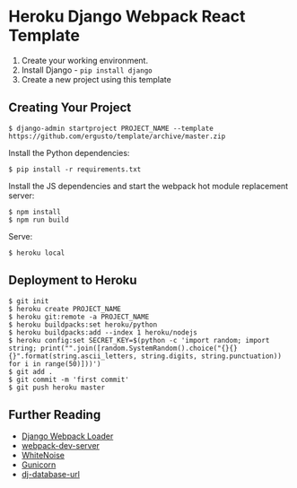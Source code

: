 # Heroku Django Webpack React Template

1. Create your working environment.
2. Install Django - `pip install django`
3. Create a new project using this template

## Creating Your Project

    $ django-admin startproject PROJECT_NAME --template https://github.com/ergusto/template/archive/master.zip

Install the Python dependencies:

    $ pip install -r requirements.txt

Install the JS dependencies and start the webpack hot module replacement server:

    $ npm install
    $ npm run build 

Serve:

    $ heroku local

## Deployment to Heroku

    $ git init
    $ heroku create PROJECT_NAME
    $ heroku git:remote -a PROJECT_NAME
    $ heroku buildpacks:set heroku/python
    $ heroku buildpacks:add --index 1 heroku/nodejs
    $ heroku config:set SECRET_KEY=$(python -c 'import random; import string; print("".join([random.SystemRandom().choice("{}{}{}".format(string.ascii_letters, string.digits, string.punctuation)) for i in range(50)]))')
    $ git add .
    $ git commit -m 'first commit'
    $ git push heroku master

## Further Reading

- [Django Webpack Loader](https://github.com/owais/django-webpack-loader)
- [webpack-dev-server](https://github.com/webpack/webpack-dev-server)
- [WhiteNoise](https://warehouse.python.org/project/whitenoise/)
- [Gunicorn](https://warehouse.python.org/project/gunicorn/)
- [dj-database-url](https://warehouse.python.org/project/dj-database-url/)